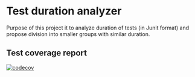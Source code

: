 # Test duration analyzer

Purpose of this project it to analyze duration of tests (in Junit format) and propose division into smaller groups with
similar duration.

## Test coverage report

[![codecov](https://codecov.io/github/otrebski/test-duration-analyzer/graph/badge.svg?token=AY6DZAGWL8)](https://codecov.io/github/otrebski/test-duration-analyzer)